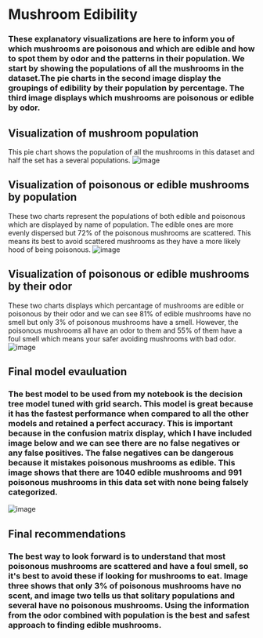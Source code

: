 # Mushroom Edibility
### These explanatory visualizations are here to inform you of which mushrooms are poisonous and which are edible and how to spot them by odor and the patterns in their population. We start by showing the populations of all the mushrooms in the dataset.The pie charts in the second image display the groupings of edibility by their population by percentage. The third image displays which mushrooms are poisonous or edible by odor.
## Visualization of mushroom population
This pie chart shows the population of all the mushrooms in this dataset and half the set has a several populations.
![image](https://user-images.githubusercontent.com/111465865/197087895-0b1dca9d-d1e0-41e3-863f-825da7cfb904.png)
## Visualization of poisonous or edible mushrooms by population
These two charts represent the populations of both edible and poisonous which are displayed by name of population. The edible ones are more evenly dispersed but 72% of the poisonous mushrooms are scattered. This means its best to avoid scattered mushrooms as they have a more likely hood of being poisonous.
![image](https://user-images.githubusercontent.com/111465865/197088383-d9c76cd6-bf1c-4346-989f-bf3cae5c9779.png)
## Visualization of poisonous or edible mushrooms by their odor
These two charts displays which percantage of mushrooms are edible or poisonous by their odor and we can see 81% of edible mushrooms have no smell but only 3% of poisonous mushrooms have a smell. However, the poisonous mushrooms all have an odor to them and 55% of them have a foul smell which means your safer avoiding mushrooms with bad odor.
![image](https://user-images.githubusercontent.com/111465865/198547127-3ab4c4cd-9e01-4e13-95ba-1da3f64140bf.png)
## Final model evauluation
### The best model to be used from my notebook is the decision tree model tuned with grid search. This model is great because it has the fastest performance when compared to all the other models and retained a perfect accuracy. This is important because in the confusion matrix display, which I have included image below and we can see there are no false negatives or any false positives. The false negatives can be dangerous because it mistakes poisonous mushrooms as edible. This image shows that there are 1040 edible mushrooms and 991 poisonous mushrooms in this data set with none being falsely categorized.
![image](https://user-images.githubusercontent.com/111465865/198678693-0c319f7d-ebc7-49ae-9ed3-068b69e145c4.png)
## Final recommendations
### The best way to look forward is to understand that most poisonous mushrooms are scattered and have a foul smell, so it's best to avoid these if looking for mushrooms to eat. Image three shows that only 3% of poisonous mushrooms have no scent, and image two tells us that solitary populations and several have no poisonous mushrooms. Using the information from the odor combined with population is the best and safest approach to finding edible mushrooms.
